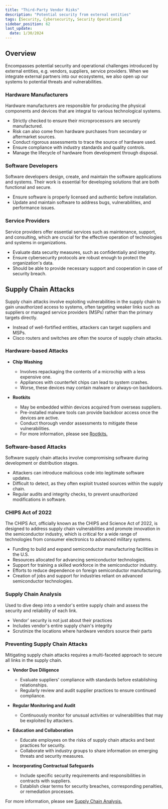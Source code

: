 ```yaml
---
title: "Third-Party Vendor Risks"
description: "Potential security from external entities"
tags: [Security, Cybersecurity, Security Operations]
sidebar_position: 62
last_update:
  date: 1/30/2024
---
```





## Overview

Encompasses potential security and operational challenges introduced by external entities, e.g. vendors, suppliers, service providers. When we integrate external partners into our ecosystems, we also open up our systems to potential threats and vulnerabilities.

### Hardware Manufacturers

Hardware manufacturers are responsible for producing the physical components and devices that are integral to various technological systems. 

- Strictly checked to ensure their microprocessors are securely manufactured.
- Risk can also come from hardware purchases from secondary or aftermarket sources.
- Conduct rigorous assessments to trace the source of hardware used.
- Ensure compliance with industry standards and quality controls.
- Manage the lifecycle of hardware from development through disposal.

### Software Developers

Software developers design, create, and maintain the software applications and systems. Their work is essential for developing solutions that are both functional and secure.

- Ensure software is properly licensed and authentic before installation.
- Update and maintain software to address bugs, vulnerabilities, and performance issues.

### Service Providers

Service providers offer essential services such as maintenance, support, and consulting, which are crucial for the effective operation of technologies and systems in organizations.

- Evaluate data security measures, such as confidentialiy and integrity.
- Ensure cybersecurity protocols are robust enough to protect the organization's data.
- Should be able to provide necessary support and cooperation in case of security breach.

## Supply Chain Attacks

Supply chain attacks involve exploiting vulnerabilities in the supply chain to gain unauthorized access to systems, often targeting weaker links such as suppliers or managed service providers (MSPs) rather than the primary targets directly.

- Instead of well-fortified entities, attackers can target suppliers and MSPs.
- Cisco routers and switches are often the source of supply chain attacks.

### Hardware-based Attacks

- **Chip Washing**

  - Involves repackaging the contents of a microchip with a less expensive one.
  - Appliances with counterfeit chips can lead to system crashes.
  - Worse, these devices may contain malware or always-on backdoors.

- **Rootkits**

  - May be embedded within devices acquired from overseas suppliers.
  - Pre-installed malware tools can provide backdoor access once the devices are active.
  - Conduct thorough vendor assessments to mitigate these vulnerabilities.
  - For more information, please see [Rootkits.](/docs/007-Cybersecurity/051-List-of-Attacks/014-Execution-and-Escalation.md#rootkits)

### Software-based Attacks

Software supply chain attacks involve compromising software during development or distribution stages.

- Attackers can introduce malicious code into legitimate software updates.
- Difficult to detect, as they often exploit trusted sources within the supply chain.
- Regular audits and integrity checks, to prevent unauthorized modifications in software.

### CHIPS Act of 2022 

The CHIPS Act, officially known as the CHIPS and Science Act of 2022, is designed to address supply chain vulnerabilities and promote innovation in the semiconductor industry, which is critical for a wide range of technologies from consumer electronics to advanced military systems.

- Funding to build and expand semiconductor manufacturing facilities in the U.S.
- Resources allocated for advancing semiconductor technologies.
- Support for training a skilled workforce in the semiconductor industry.
- Efforts to reduce dependence on foreign semiconductor manufacturing.
- Creation of jobs and support for industries reliant on advanced semiconductor technologies.

### Supply Chain Analysis 

Used to dive deep into a vendor's entire supply chain and assess the security and reliability of each link.

- Vendor' security is not just about their practices 
- Includes vendor's entire supply chain's integrity
- Scrutinize the locations where hardware vendors source their parts


### Preventing Supply Chain Attacks 

Mitigating supply chain attacks requires a multi-faceted approach to secure all links in the supply chain. 

- **Vendor Due Diligence**
  - Evaluate suppliers' compliance with standards before establishing relationships.
  - Regularly review and audit supplier practices to ensure continued compliance.

- **Regular Monitoring and Audit**
  - Continuously monitor for unusual activities or vulnerabilities that may be exploited by attackers.

- **Education and Collaboration**
  - Educate employees on the risks of supply chain attacks and best practices for security.
  - Collaborate with industry groups to share information on emerging threats and security measures.

- **Incorporating Contractual Safeguards**
  - Include specific security requirements and responsibilities in contracts with suppliers.
  - Establish clear terms for security breaches, corresponding penalties, or remediation processes.

For more information, please see [Supply Chain Analysis.](/docs/007-Cybersecurity/021-Risk-and-Governance/060-Vendor-Assessment.md#supply-chain-analysis)